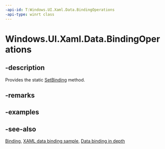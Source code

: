 ```yaml
---
-api-id: T:Windows.UI.Xaml.Data.BindingOperations
-api-type: winrt class
---
```


<!-- Class syntax.
public class BindingOperations : Windows.UI.Xaml.Data.IBindingOperations
-->

# Windows.UI.Xaml.Data.BindingOperations

## -description
Provides the static [SetBinding](bindingoperations_setbinding_746099660.md) method.



## -remarks

## -examples

## -see-also
[Binding](binding.md), [XAML data binding sample](https://github.com/Microsoft/Windows-universal-samples/tree/master/Samples/XamlBind), [Data binding in depth](/windows/uwp/data-binding/data-binding-in-depth)
